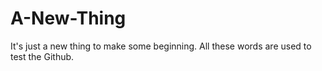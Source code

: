 # A-New-Thing
It's just a new thing to make some beginning.
All these words are used to test the Github.
